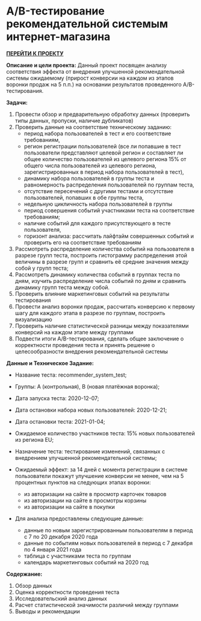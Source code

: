 # A/B-тестирование рекомендательной системым интернет-магазина

[**ПЕРЕЙТИ К ПРОЕКТУ**](https://github.com/bachurina-anna/portfolio/blob/main/%D0%A2%D0%B5%D1%81%D1%82%D0%B8%D1%80%D0%BE%D0%B2%D0%B0%D0%BD%D0%B8%D0%B5%20%D1%80%D0%B5%D0%BA%D0%BE%D0%BC%20%D1%81%D0%B8%D1%81%D1%82%D0%B5%D0%BC%D1%8B/%D0%90%D0%92-%D1%82%D0%B5%D1%81%D1%82%D0%B8%D1%80%D0%BE%D0%B2%D0%B0%D0%BD%D0%B8%D0%B5%20%D1%80%D0%B5%D0%BA%D0%BE%D0%BC%D0%B5%D0%BD%D0%B4%D0%B0%D1%82%D0%B5%D0%BB%D1%8C%D0%BD%D0%BE%D0%B9%20%D1%81%D0%B8%D1%81%D1%82%D0%B5%D0%BC%D1%8B.pdf)

**Описание и цели проекта:**
Данный проект посвящен анализу соответствия эффекта от внедрения улучшенной рекомендательной системы ожидаемому (прирост конверсии на каждом из этапов воронки продаж на 5 п.п.) на основании результатов проведенного A/B-тестирования.

**Задачи:**
1. Провести обзор и предварительную обработку данных (проверить типы данных, пропуски, наличие дубликатов)
2. Проверить данные на соответствие техническому заданию:
   - период набора пользователей в тест и его соответствие требованиям,
   - регион регистрации пользователей (все ли попавшие в тест пользователи представляют целевой регион и составляет ли общее количество пользователей из целевого региона 15% от общего числа пользователей из целевого региона, зарегистрированных в период набора пользователей в тест),
   - динамику набора пользователей в группы теста и равномерность распределения пользователей по группам теста,
   - отсутствие пересечений с другими тестами и отсутствие пользователей, попавших в обе группы теста,
   - недельную цикличность набора пользователей в группы
   - период совершения событий участниками теста на соответствие требованиям;
   - наличие событий для каждого присутствующего в тесте пользователя,
   - горизонт анализа: рассчитать лайфтайм совершенных событий и проверить его на соответствие требованиям
3. Рассмотреть распределение количества событий на пользователя в разрезе групп теста, построить гистограмму распределения этой величины в разрезе групп и сравнить её средние значения между собой у групп теста;
4. Рассмотреть динамику количества событий в группах теста по дням, изучить распределение числа событий по дням и сравнить динамику групп теста между собой.
5. Проверить влияние маркетинговых событий на результаты тестирования 
6. Провести анализ воронки продаж, рассчитать конверсию к первому шагу для каждого этапа в разрезе по группам, построить визуализацию
7. Проверить наличие статистической разницы между показателями конверсий на каждом этапе между группами
8. Подвести итоги A/B-тестирования, сделать общее заключение о корректности проведения теста и принять решение о целесообразности внедрения рекомендательной системы


**Данные и Техническое Задание:**
- Название теста: recommender_system_test;
- Группы: А (контрольная), B (новая платёжная воронка);
- Дата запуска теста: 2020-12-07;
- Дата остановки набора новых пользователей: 2020-12-21;
- Дата остановки теста: 2021-01-04;
- Ожидаемое количество участников теста: 15% новых пользователей из региона EU;
- Назначение теста: тестирование изменений, связанных с внедрением улучшенной рекомендательной системы;
- Ожидаемый эффект: за 14 дней с момента регистрации в системе пользователи покажут улучшение конверсии не менее, чем на 5 процентных пунктов на следующих этапах воронки:
   - из авторизации на сайте в просмотр карточек товаров 
   - из авторизации на сайте в просмотры корзины 
   - из авторизации на сайте в покупки
   
   
- Для анализа предоставлены следующие данные:
   - данные по новым зарегистрированным пользователям в период с 7 по 20 декабря 2020 года
   - данные по событиям новых пользователей в период с 7 декабря по 4 января 2021 года
   - таблица с участниками теста по группам
   - календарь маркетинговых событий на 2020 год
   
   
**Содержание:**
1. Обзор данных
2. Оценка корректности проведения теста
3. Исследовательский анализ данных
4. Расчет статистической значимости различий между группами
5. Выводы и рекомендации

